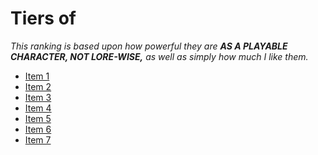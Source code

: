 # Tiers of 

*This ranking is based upon how powerful they are **AS A PLAYABLE CHARACTER, NOT LORE-WISE,** as well as simply how much I like them.*

- [Item 1]()
- [Item 2]()
- [Item 3]()
- [Item 4]()
- [Item 5]()
- [Item 6]()
- [Item 7]()
